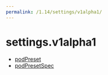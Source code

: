 ```yaml
---
permalink: /1.14/settings/v1alpha1/
---
```


# settings.v1alpha1



* [podPreset](podPreset.md)
* [podPresetSpec](podPresetSpec.md)